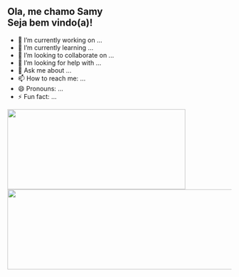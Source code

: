 ## Ola, me chamo Samy<br> Seja bem vindo(a)!

- 🔭 I’m currently working on ...
- 🌱 I’m currently learning ...
- 👯 I’m looking to collaborate on ...
- 🤔 I’m looking for help with ...
- 💬 Ask me about ...
- 📫 How to reach me: ...
- 😄 Pronouns: ...
- ⚡ Fun fact: ...
<div>
  <a href="https://github.com/rafaballerini">
  <img height="180em" width="400em" src="https://github-readme-stats.vercel.app/api?username=SamyJorge&show_icons=true&theme=dark&include_all_commits=true&count_private=true"/>
  <img height="180em" width="600em" src="https://github-readme-stats.vercel.app/api/top-langs/?username=SamyJorge&layout=compact&langs_count=7&theme=dark"/>
</div>

